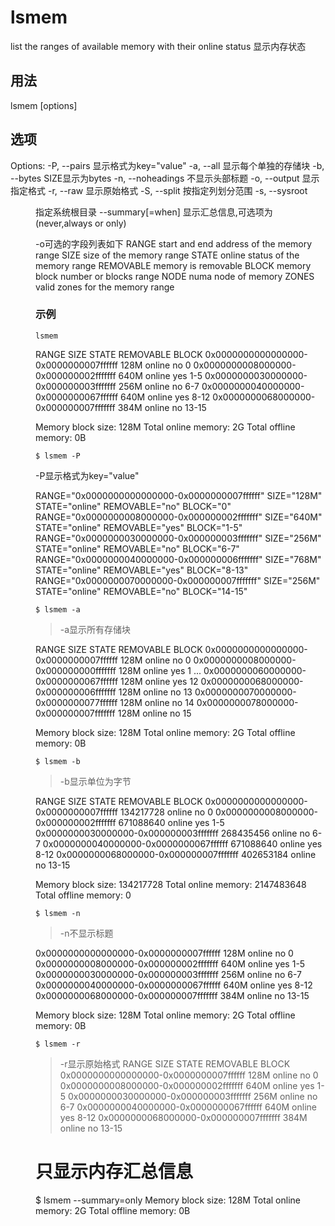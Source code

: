 lsmem
===

list the ranges of available memory with their online status
显示内存状态

## 用法

lsmem [options]

## 选项

Options:
  -P, --pairs          显示格式为key="value"
  -a, --all            显示每个单独的存储块
  -b, --bytes          SIZE显示为bytes
  -n, --noheadings     不显示头部标题
  -o, --output <list>  显示指定格式
  -r, --raw            显示原始格式
  -S, --split <list>   按指定列划分范围
  -s, --sysroot <dir>  指定系统根目录
      --summary[=when] 显示汇总信息,可选项为(never,always or only)

-o可选的字段列表如下
      RANGE  start and end address of the memory range
       SIZE  size of the memory range
      STATE  online status of the memory range
  REMOVABLE  memory is removable
      BLOCK  memory block number or blocks range
       NODE  numa node of memory
      ZONES  valid zones for the memory range

### 示例

```
lsmem 
```

RANGE                                  SIZE  STATE REMOVABLE BLOCK
0x0000000000000000-0x0000000007ffffff  128M online        no     0
0x0000000008000000-0x000000002fffffff  640M online       yes   1-5
0x0000000030000000-0x000000003fffffff  256M online        no   6-7
0x0000000040000000-0x0000000067ffffff  640M online       yes  8-12
0x0000000068000000-0x000000007fffffff  384M online        no 13-15

Memory block size:       128M
Total online memory:       2G
Total offline memory:      0B

```shell
$ lsmem -P
```

 -P显示格式为key="value"

RANGE="0x0000000000000000-0x0000000007ffffff" SIZE="128M" STATE="online" REMOVABLE="no" BLOCK="0"
RANGE="0x0000000008000000-0x000000002fffffff" SIZE="640M" STATE="online" REMOVABLE="yes" BLOCK="1-5"
RANGE="0x0000000030000000-0x000000003fffffff" SIZE="256M" STATE="online" REMOVABLE="no" BLOCK="6-7"
RANGE="0x0000000040000000-0x000000006fffffff" SIZE="768M" STATE="online" REMOVABLE="yes" BLOCK="8-13"
RANGE="0x0000000070000000-0x000000007fffffff" SIZE="256M" STATE="online" REMOVABLE="no" BLOCK="14-15"

```shell
$ lsmem -a
```

> -a显示所有存储块

RANGE                                  SIZE  STATE REMOVABLE BLOCK
0x0000000000000000-0x0000000007ffffff  128M online        no     0
0x0000000008000000-0x000000000fffffff  128M online       yes     1
...
0x0000000060000000-0x0000000067ffffff  128M online       yes    12
0x0000000068000000-0x000000006fffffff  128M online        no    13
0x0000000070000000-0x0000000077ffffff  128M online        no    14
0x0000000078000000-0x000000007fffffff  128M online        no    15

Memory block size:       128M
Total online memory:       2G
Total offline memory:      0B

```shell
$ lsmem -b
```

> -b显示单位为字节

RANGE                                      SIZE  STATE REMOVABLE BLOCK
0x0000000000000000-0x0000000007ffffff 134217728 online        no     0
0x0000000008000000-0x000000002fffffff 671088640 online       yes   1-5
0x0000000030000000-0x000000003fffffff 268435456 online        no   6-7
0x0000000040000000-0x0000000067ffffff 671088640 online       yes  8-12
0x0000000068000000-0x000000007fffffff 402653184 online        no 13-15

Memory block size:            134217728
Total online memory:         2147483648
Total offline memory:                 0

```shell
$ lsmem -n
```

> -n不显示标题

0x0000000000000000-0x0000000007ffffff  128M online        no     0
0x0000000008000000-0x000000002fffffff  640M online       yes   1-5
0x0000000030000000-0x000000003fffffff  256M online        no   6-7
0x0000000040000000-0x0000000067ffffff  640M online       yes  8-12
0x0000000068000000-0x000000007fffffff  384M online        no 13-15

Memory block size:       128M
Total online memory:       2G
Total offline memory:      0B

```shell
$ lsmem -r
```

> -r显示原始格式
RANGE SIZE STATE REMOVABLE BLOCK
0x0000000000000000-0x0000000007ffffff 128M online no 0
0x0000000008000000-0x000000002fffffff 640M online yes 1-5
0x0000000030000000-0x000000003fffffff 256M online no 6-7
0x0000000040000000-0x0000000067ffffff 640M online yes 8-12
0x0000000068000000-0x000000007fffffff 384M online no 13-15
# 只显示内存汇总信息
$ lsmem --summary=only
Memory block size:       128M
Total online memory:       2G
Total offline memory:      0B